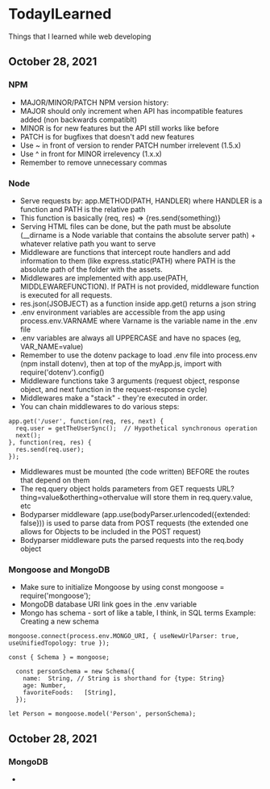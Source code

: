 # TodayILearned
Things that I learned while web developing

## October 28, 2021
### NPM
- MAJOR/MINOR/PATCH NPM version history:
- MAJOR should only increment when API has incompatible features added (non backwards compatiblt)
- MINOR is for new features but the API still works like before
- PATCH is for bugfixes that doesn't add new features
- Use ~ in front of version to render PATCH number irrelevent (1.5.x)
- Use ^ in front for MINOR irrelevency (1.x.x)
- Remember to remove unnecessary commas

### Node
- Serve requests by: app.METHOD(PATH, HANDLER) where HANDLER is a function and PATH is the relative path
- This function is basically (req, res) => {res.send(something)}
- Serving HTML files can be done, but the path must be absolute (__dirname is a Node variable that contains the absolute server path) + whatever relative path you want to serve
- Middleware are functions that intercept route handlers and add information to them (like express.static(PATH) where PATH is the absolute path of the folder with the assets.
- Middlewares are implemented with app.use(PATH, MIDDLEWAREFUNCTION). If PATH is not provided, middleware function is executed for all requests.
- res.json(JSOBJECT) as a function inside app.get() returns a json string
- .env environment variables are accessible from the app using process.env.VARNAME where Varname is the variable name in the .env file
- .env variables are always all UPPERCASE and have no spaces (eg, VAR_NAME=value)
- Remember to use the dotenv package to load .env file into process.env (npm install dotenv), then at top of the myApp.js, import with require('dotenv').config()
- Middleware functions take 3 arguments (request object, response object, and next function in the request-response cycle)
- Middlewares make a "stack" - they're executed in order.
- You can chain middlewares to do various steps:
```
app.get('/user', function(req, res, next) {
  req.user = getTheUserSync();  // Hypothetical synchronous operation
  next();
}, function(req, res) {
  res.send(req.user);
});
```
- Middlewares must be mounted (the code written) BEFORE the routes that depend on them
- The req.query object holds parameters from GET requests URL?thing=value&otherthing=othervalue will store them in req.query.value, etc
- Bodyparser middleware (app.use(bodyParser.urlencoded({extended: false})) is used to parse data from POST requests (the extended one allows for Objects to be included in the POST request)
- Bodyparser middleware puts the parsed requests into the req.body object

### Mongoose and MongoDB
- Make sure to initialize Mongoose by using const mongoose = require('mongoose');
- MongoDB database URI link goes in the .env variable
- Mongo has schema - sort of like a table, I think, in SQL terms
Example: Creating a new schema
```
mongoose.connect(process.env.MONGO_URI, { useNewUrlParser: true, useUnifiedTopology: true });

const { Schema } = mongoose;

  const personSchema = new Schema({
    name:  String, // String is shorthand for {type: String}
    age: Number,
    favoriteFoods:   [String],
  });

let Person = mongoose.model('Person', personSchema);
```

## October 28, 2021

### MongoDB
-
